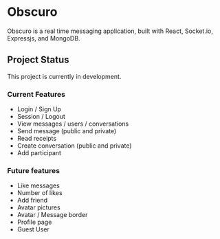 # Obscuro
Obscuro is a real time messaging application, built with React, Socket.io, Expressjs, and MongoDB.

## Project Status 
This project is currently in development.

### Current Features
* Login / Sign Up
* Session / Logout
* View messages / users / conversations
* Send message (public and private)
* Read receipts
* Create conversation (public and private)
* Add participant

### Future features
- Like messages
- Number of likes
- Add friend
- Avatar pictures
- Avatar / Message border
- Profile page
- Guest User
